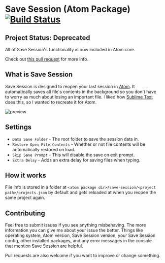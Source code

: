 # Save Session (Atom Package) [![Build Status](https://travis-ci.org/mpeterson2/save-session.svg?branch=master)](https://travis-ci.org/mpeterson2/save-session)

## Project Status: Deprecated

All of Save Session's functionality is now included in Atom core.

Check out [this pull request](https://github.com/atom/atom/pull/9968) for more
info.

## What is Save Session

Save Session is designed to reopen your last session in [Atom](https://atom.io/).
It automatically saves all file's contents in the background so you don't have
to worry as much about losing an important file. I liked how
[Sublime Text](http://www.sublimetext.com/) does this, so I wanted to recreate
it for Atom.

![preview](https://raw.githubusercontent.com/mpeterson2/save-session/master/preview.gif)

## Settings

 - `Data Save Folder` - The root folder to save the session data in.
 - `Restore Open File Contents` - Whether or not file contents will be
 automatically restored on load.
 - `Skip Save Prompt` - This will disable the save on exit prompt.
 - `Extra Delay` - Adds an extra delay for saving files when typing.

## How it works

File info is stored in a folder at
`<atom package dir>/save-session/<project path>/projects.json` by default and
gets reloaded at when you reopen the same project again.

## Contributing

Feel free to submit issues if you see anything misbehaving. The more information
you can give me about your issue the better. Things like operating system, Atom
version, Save Session version, your Save Session config, other installed
packages, and any error messages in the console that mention Save Session are
helpful.

Pull requests are also welcome if you want to improve or change something.
